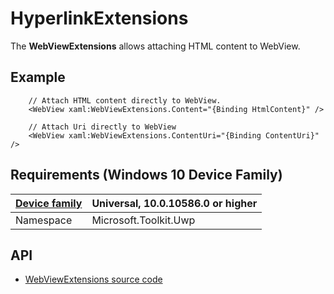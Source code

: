 # HyperlinkExtensions

The **WebViewExtensions** allows attaching HTML content to WebView.

## Example

```xaml
	// Attach HTML content directly to WebView.
	<WebView xaml:WebViewExtensions.Content="{Binding HtmlContent}" />

    // Attach Uri directly to WebView
    <WebView xaml:WebViewExtensions.ContentUri="{Binding ContentUri}" />
```

## Requirements (Windows 10 Device Family)

| [Device family](http://go.microsoft.com/fwlink/p/?LinkID=526370) | Universal, 10.0.10586.0 or higher |
| --- | --- |
| Namespace | Microsoft.Toolkit.Uwp |

## API

* [WebViewExtensions source code](https://github.com/Microsoft/UWPCommunityToolkit/blob/dev/Microsoft.Toolkit.Uwp.UI/Extensions/WebViewExtensions.cs)

